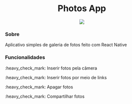 <h1 align="center">Photos App</h1>
<p align="center"><img src="https://img.shields.io/badge/react_native-%2320232a.svg?style=for-the-badge&logo=react&logoColor=%2361DAFB" /></p>


<h3>Sobre</h3>
<p>Aplicativo simples de galeria de fotos feito com React Native</p>

<h3>Funcionalidades</h3>
<p>:heavy_check_mark: Inserir fotos pela câmera</p>
<p>:heavy_check_mark: Inserir fotos por meio de links</p>
<p>:heavy_check_mark: Apagar fotos</p>
<p>:heavy_check_mark: Compartilhar fotos</p>
